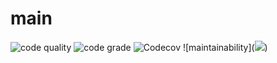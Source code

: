 # main
![code quality](https://www.code-inspector.com/project/23445/score/svg)
![code grade](https://www.code-inspector.com/project/23445/status/svg)
![Codecov](https://img.shields.io/codecov/c/github/cathyAkoth/main)
![maintainability](<img src="https://api.codeclimate.com/v1/badges/a99a88d28ad37a79dbf6/maintainability" /></a>)
